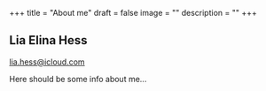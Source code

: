 +++
title = "About me"
draft = false
image = ""
description = ""
+++
![]()

## Lia Elina Hess

lia.hess@icloud.com

Here should be some info about me...